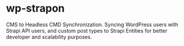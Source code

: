 # wp-strapon
CMS to Headless CMD Synchronization.  Syncing WordPress users with Strapi API users, and custom post types to Strapi Entities for better developer and scalability purposes.
